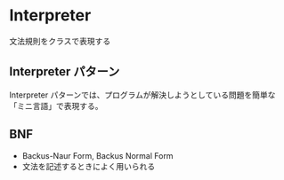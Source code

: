 # Interpreter
文法規則をクラスで表現する

## Interpreter パターン
Interpreter パターンでは、プログラムが解決しようとしている問題を簡単な「ミニ言語」で表現する。


## BNF
- Backus-Naur Form, Backus Normal Form
- 文法を記述するときによく用いられる

